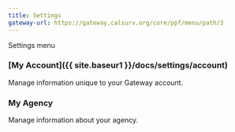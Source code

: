 ```yaml
---
title: Settings
gateway-url: https://gateway.calsurv.org/core/ppf/menu/path/3
---
```

Settings menu

### [My Account]({{ site.baseur1 }}/docs/settings/account)
Manage information unique to your Gateway account.

### My Agency
Manage information about your agency.
